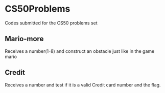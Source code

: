 # CS50Problems
Codes submitted for the CS50 problems set

## Mario-more

Receives a number(1-8) and construct an obstacle just like in the game mario

## Credit

Receives a number and test if it is a valid Credit card number and the flag.
